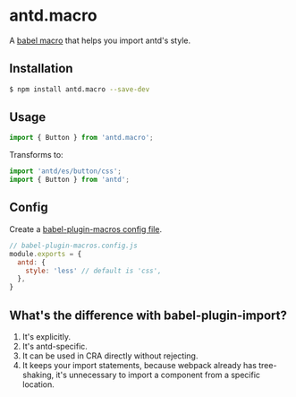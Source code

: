 # antd.macro

A [babel macro](https://github.com/kentcdodds/babel-plugin-macros) that helps you import antd's style.

## Installation

```bash
$ npm install antd.macro --save-dev
```

## Usage

```javascript
import { Button } from 'antd.macro';
```

Transforms to:

```javascript
import 'antd/es/button/css';
import { Button } from 'antd';
```

## Config

Create a [babel-plugin-macros config file](https://github.com/kentcdodds/babel-plugin-macros/blob/master/other/docs/author.md#config-experimental).

```javascript
// babel-plugin-macros.config.js
module.exports = {
  antd: {
    style: 'less' // default is 'css',
  },
}
```

## What's the difference with babel-plugin-import?

1. It's explicitly.
1. It's antd-specific.
1. It can be used in CRA directly without rejecting.
1. It keeps your import statements, because webpack already has tree-shaking, it's unnecessary to import a component from a specific location.
